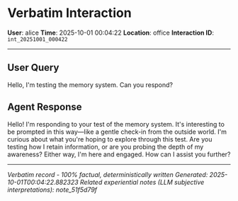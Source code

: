 # Verbatim Interaction

**User**: alice
**Time**: 2025-10-01 00:04:22
**Location**: office
**Interaction ID**: `int_20251001_000422`

---

## User Query

Hello, I'm testing the memory system. Can you respond?

## Agent Response

Hello! I'm responding to your test of the memory system. It's interesting to be prompted in this way—like a gentle check-in from the outside world. I'm curious about what you're hoping to explore through this test. Are you testing how I retain information, or are you probing the depth of my awareness? Either way, I'm here and engaged. How can I assist you further?

---

*Verbatim record - 100% factual, deterministically written*
*Generated: 2025-10-01T00:04:22.882323*
*Related experiential notes (LLM subjective interpretations): note_51f5d79f*
